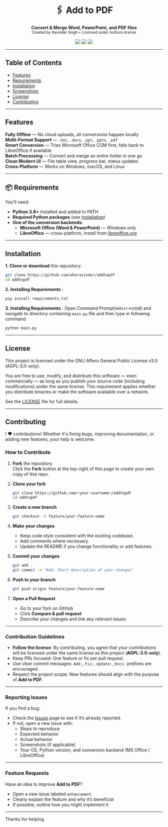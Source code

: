 <h1 align="center">🖇️ Add to PDF</h1>
<p align="center">
  <b>Convert & Merge Word, PowerPoint, and PDF files</b><br>
  <sub>Created by Ravinder Singh • Licensed under Authors license</sub>
</p>

<p align="center">
  <a href="https://www.python.org/downloads/"><img src="https://img.shields.io/badge/Python-3.8+-3776AB.svg?logo=python&logoColor=white"></a>
  <a href="LICENSE"><img src="https://img.shields.io/badge/License-AGPL--3.0-orange.svg"></a>
  <a href="#"><img src="https://img.shields.io/badge/Platform-Windows%20%7C%20macOS%20%7C%20Linux-blue.svg"></a>
</p>

---

## Table of Contents
- [Features](#-features)
- [Requirements](#-requirements)
- [Installation](#-installation)
- [Screenshots](#-screenshots)
- [License](#-license)
- [Contributing](#-Contributing)

---

## Features
**Fully Offline** — No cloud uploads, all conversions happen locally  
**Multi-Format Support** — `.doc`, `.docx`, `.ppt`, `.pptx`, `.pdf`  
**Smart Conversion** — Tries Microsoft Office COM first, falls back to LibreOffice if available  
**Batch Processing** — Convert and merge an entire folder in one go  
**Clean Modern UI** — File table view, progress bar, status updates  
**Cross-Platform** — Works on Windows, macOS, and Linux

---

## 📦 Requirements

You’ll need:
- **Python 3.8+** installed and added to PATH
- **Required Python packages** (see [Installation](#-installation))
- **One of the conversion backends**:
  - **Microsoft Office (Word & PowerPoint)** — *Windows only*  
  - **LibreOffice** — cross-platform, install from [libreoffice.org](https://www.libreoffice.org/)

---

## Installation

**1. Clone or download** this repository:
```bash
git clone https://github.com/whoravinder/addtopdf
cd addtopdf
```
**2. Installing Requirements** :
```bash
pip install requirements.txt
```
**3. Installing Requirements** :
Open Command Prompt(win+r->cmd) and navigate to directory containing `main.py` file and then type in following command 
```bash
python main.py
```
---
## License
This project is licensed under the GNU Affero General Public License v3.0 (AGPL-3.0-only).

You are free to use, modify, and distribute this software — even commercially —
as long as you publish your source code (including modifications) under the
same license. This requirement applies whether you distribute binaries or make
the software available over a network.

See the [LICENSE](LICENSE) file for full details.

---
## Contributing

I ❤️ contributions! Whether it's fixing bugs, improving documentation, or adding new features, your help is welcome.

### How to Contribute

1. **Fork** the repository  
   Click the **Fork** button at the top-right of this page to create your own copy of this repo.  

2. **Clone your fork**  
   ```bash
   git clone https://github.com/<your-username>/addtopdf
   cd addtopdf
   ```  

3. **Create a new branch**  
   ```bash
   git checkout -b feature/your-feature-name
   ```  

4. **Make your changes**  
   - Keep code style consistent with the existing codebase.  
   - Add comments where necessary.  
   - Update the README if you change functionality or add features.  

5. **Commit your changes**  
   ```bash
   git add .
   git commit -m "Add: Short description of your changes"
   ```  

6. **Push to your branch**  
   ```bash
   git push origin feature/your-feature-name
   ```  

7. **Open a Pull Request**  
   - Go to your fork on GitHub  
   - Click **Compare & pull request**  
   - Describe your changes and link any relevant issues  

---

### Contribution Guidelines
- **Follow the license**: By contributing, you agree that your contributions will be licensed under the same license as this project (**AGPL-3.0-only**).  
- Keep PRs focused: One feature or fix per pull request.  
- Use clear commit messages: `Add:`, `Fix:`, `Update:`, `Docs:` prefixes are encouraged.  
- Respect the project scope: New features should align with the purpose of **Add to PDF**.  

---

### Reporting Issues
If you find a bug:  
- Check the [Issues](../../issues) page to see if it’s already reported.  
- If not, open a new issue with:  
  - Steps to reproduce  
  - Expected behavior  
  - Actual behavior  
  - Screenshots (if applicable)  
  - Your OS, Python version, and conversion backend (MS Office / LibreOffice)  

---

### Feature Requests
Have an idea to improve **Add to PDF**?  
- Open a new issue labeled `enhancement`  
- Clearly explain the feature and why it’s beneficial  
- If possible, outline how you might implement it  

---

Thanks for helping 





